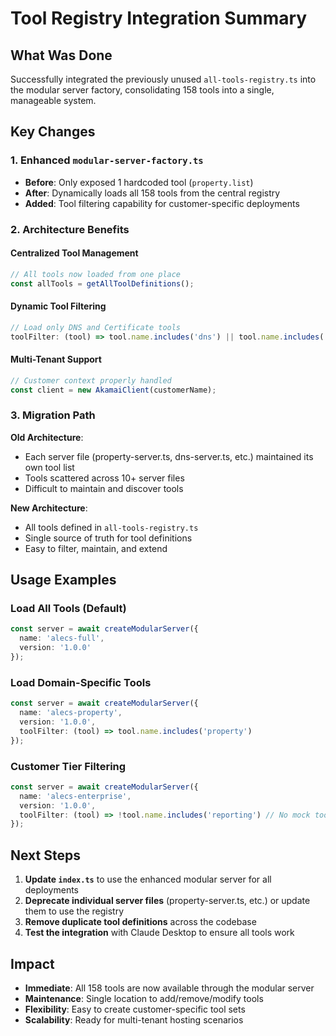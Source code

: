 # Tool Registry Integration Summary

## What Was Done

Successfully integrated the previously unused `all-tools-registry.ts` into the modular server factory, consolidating 158 tools into a single, manageable system.

## Key Changes

### 1. Enhanced `modular-server-factory.ts`
- **Before**: Only exposed 1 hardcoded tool (`property.list`)
- **After**: Dynamically loads all 158 tools from the central registry
- **Added**: Tool filtering capability for customer-specific deployments

### 2. Architecture Benefits

#### Centralized Tool Management
```typescript
// All tools now loaded from one place
const allTools = getAllToolDefinitions();
```

#### Dynamic Tool Filtering
```typescript
// Load only DNS and Certificate tools
toolFilter: (tool) => tool.name.includes('dns') || tool.name.includes('cps')
```

#### Multi-Tenant Support
```typescript
// Customer context properly handled
const client = new AkamaiClient(customerName);
```

### 3. Migration Path

**Old Architecture**:
- Each server file (property-server.ts, dns-server.ts, etc.) maintained its own tool list
- Tools scattered across 10+ server files
- Difficult to maintain and discover tools

**New Architecture**:
- All tools defined in `all-tools-registry.ts`
- Single source of truth for tool definitions
- Easy to filter, maintain, and extend

## Usage Examples

### Load All Tools (Default)
```typescript
const server = await createModularServer({
  name: 'alecs-full',
  version: '1.0.0'
});
```

### Load Domain-Specific Tools
```typescript
const server = await createModularServer({
  name: 'alecs-property',
  version: '1.0.0',
  toolFilter: (tool) => tool.name.includes('property')
});
```

### Customer Tier Filtering
```typescript
const server = await createModularServer({
  name: 'alecs-enterprise',
  version: '1.0.0',
  toolFilter: (tool) => !tool.name.includes('reporting') // No mock tools
});
```

## Next Steps

1. **Update `index.ts`** to use the enhanced modular server for all deployments
2. **Deprecate individual server files** (property-server.ts, etc.) or update them to use the registry
3. **Remove duplicate tool definitions** across the codebase
4. **Test the integration** with Claude Desktop to ensure all tools work

## Impact

- **Immediate**: All 158 tools are now available through the modular server
- **Maintenance**: Single location to add/remove/modify tools
- **Flexibility**: Easy to create customer-specific tool sets
- **Scalability**: Ready for multi-tenant hosting scenarios